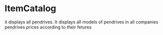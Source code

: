 # ItemCatalog
it displays all pendrives.
It displays all models of pendrives in all companies
pendrives prices according to their fetures
